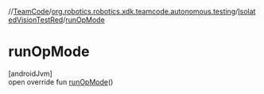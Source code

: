 //[TeamCode](../../../index.md)/[org.robotics.robotics.xdk.teamcode.autonomous.testing](../index.md)/[IsolatedVisionTestRed](index.md)/[runOpMode](run-op-mode.md)

# runOpMode

[androidJvm]\
open override fun [runOpMode](run-op-mode.md)()
